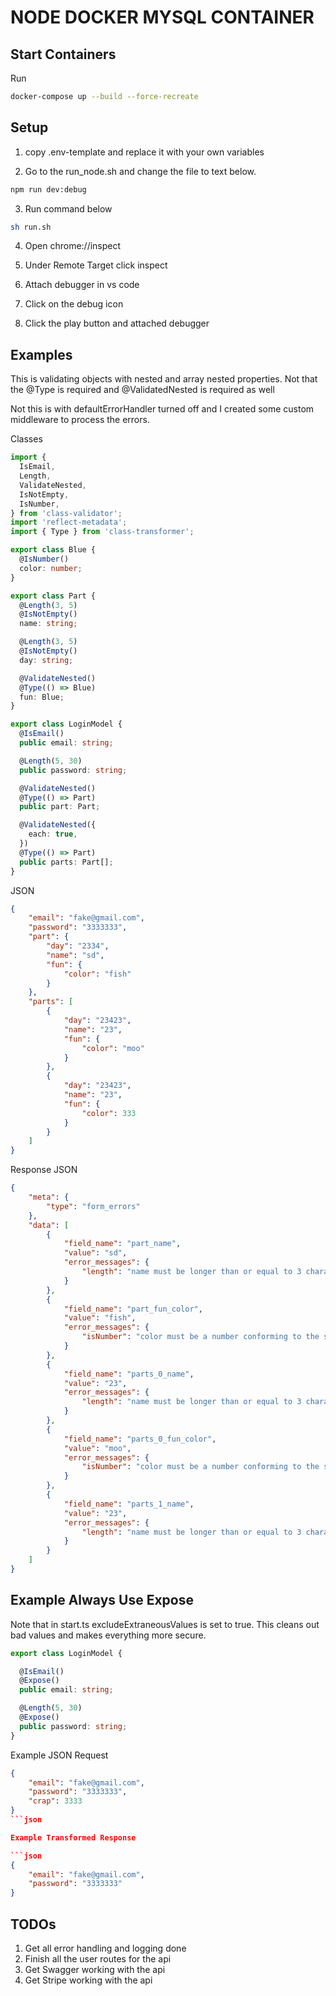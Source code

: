 # NODE DOCKER MYSQL CONTAINER

## Start Containers

Run

```bash
docker-compose up --build --force-recreate
```

## Setup

1. copy .env-template and replace it with your own variables

2. Go to the run_node.sh and change the file to text below.

```bash
npm run dev:debug
```

3. Run command below

```bash
sh run.sh
```

4. Open chrome://inspect

5. Under Remote Target click inspect

6. Attach debugger in vs code

7. Click on the debug icon

8. Click the play button and attached debugger

## Examples

This is validating objects with nested and array nested properties. Not that the
@Type is required and @ValidatedNested is required as well

Not this is with defaultErrorHandler turned off and I created some custom middleware to process the errors.

Classes

```typescript
import {
  IsEmail,
  Length,
  ValidateNested,
  IsNotEmpty,
  IsNumber,
} from 'class-validator';
import 'reflect-metadata';
import { Type } from 'class-transformer';

export class Blue {
  @IsNumber()
  color: number;
}

export class Part {
  @Length(3, 5)
  @IsNotEmpty()
  name: string;

  @Length(3, 5)
  @IsNotEmpty()
  day: string;

  @ValidateNested()
  @Type(() => Blue)
  fun: Blue;
}

export class LoginModel {
  @IsEmail()
  public email: string;

  @Length(5, 30)
  public password: string;

  @ValidateNested()
  @Type(() => Part)
  public part: Part;

  @ValidateNested({
    each: true,
  })
  @Type(() => Part)
  public parts: Part[];
}
```

JSON

```json
{
    "email": "fake@gmail.com",
    "password": "3333333",
    "part": {
        "day": "2334",
        "name": "sd",
        "fun": {
            "color": "fish"
        }
    },
    "parts": [
        {
            "day": "23423",
            "name": "23",
            "fun": {
                "color": "moo"
            }
        },
        {
            "day": "23423",
            "name": "23",
            "fun": {
                "color": 333
            }
        }
    ]
}
```

Response JSON

```json
{
    "meta": {
        "type": "form_errors"
    },
    "data": [
        {
            "field_name": "part_name",
            "value": "sd",
            "error_messages": {
                "length": "name must be longer than or equal to 3 characters"
            }
        },
        {
            "field_name": "part_fun_color",
            "value": "fish",
            "error_messages": {
                "isNumber": "color must be a number conforming to the specified constraints"
            }
        },
        {
            "field_name": "parts_0_name",
            "value": "23",
            "error_messages": {
                "length": "name must be longer than or equal to 3 characters"
            }
        },
        {
            "field_name": "parts_0_fun_color",
            "value": "moo",
            "error_messages": {
                "isNumber": "color must be a number conforming to the specified constraints"
            }
        },
        {
            "field_name": "parts_1_name",
            "value": "23",
            "error_messages": {
                "length": "name must be longer than or equal to 3 characters"
            }
        }
    ]
}
```

## Example Always Use Expose

Note that in start.ts excludeExtraneousValues is set to true. This cleans out bad values and makes everything more secure.

```typescript
export class LoginModel {

  @IsEmail()
  @Expose()
  public email: string;

  @Length(5, 30)
  @Expose()
  public password: string;
}

```

Example JSON Request

```json
{
    "email": "fake@gmail.com",
    "password": "3333333",
    "crap": 3333
}
```json

Example Transformed Response

```json
{
    "email": "fake@gmail.com",
    "password": "3333333"
}
```

## TODOs

1. Get all error handling and logging done
2. Finish all the user routes for the api
3. Get Swagger working with the api
4. Get Stripe working with the api
